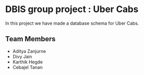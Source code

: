 
# DBIS group project : Uber Cabs
In this project we have made a database schema for Uber Cabs.
## Team Members
- Aditya Zanjurne
- Divy Jain
- Karthik Hegde
- Cebajel Tanan
